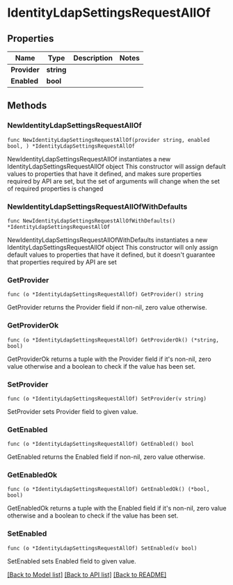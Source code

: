 # IdentityLdapSettingsRequestAllOf

## Properties

Name | Type | Description | Notes
------------ | ------------- | ------------- | -------------
**Provider** | **string** |  | 
**Enabled** | **bool** |  | 

## Methods

### NewIdentityLdapSettingsRequestAllOf

`func NewIdentityLdapSettingsRequestAllOf(provider string, enabled bool, ) *IdentityLdapSettingsRequestAllOf`

NewIdentityLdapSettingsRequestAllOf instantiates a new IdentityLdapSettingsRequestAllOf object
This constructor will assign default values to properties that have it defined,
and makes sure properties required by API are set, but the set of arguments
will change when the set of required properties is changed

### NewIdentityLdapSettingsRequestAllOfWithDefaults

`func NewIdentityLdapSettingsRequestAllOfWithDefaults() *IdentityLdapSettingsRequestAllOf`

NewIdentityLdapSettingsRequestAllOfWithDefaults instantiates a new IdentityLdapSettingsRequestAllOf object
This constructor will only assign default values to properties that have it defined,
but it doesn't guarantee that properties required by API are set

### GetProvider

`func (o *IdentityLdapSettingsRequestAllOf) GetProvider() string`

GetProvider returns the Provider field if non-nil, zero value otherwise.

### GetProviderOk

`func (o *IdentityLdapSettingsRequestAllOf) GetProviderOk() (*string, bool)`

GetProviderOk returns a tuple with the Provider field if it's non-nil, zero value otherwise
and a boolean to check if the value has been set.

### SetProvider

`func (o *IdentityLdapSettingsRequestAllOf) SetProvider(v string)`

SetProvider sets Provider field to given value.


### GetEnabled

`func (o *IdentityLdapSettingsRequestAllOf) GetEnabled() bool`

GetEnabled returns the Enabled field if non-nil, zero value otherwise.

### GetEnabledOk

`func (o *IdentityLdapSettingsRequestAllOf) GetEnabledOk() (*bool, bool)`

GetEnabledOk returns a tuple with the Enabled field if it's non-nil, zero value otherwise
and a boolean to check if the value has been set.

### SetEnabled

`func (o *IdentityLdapSettingsRequestAllOf) SetEnabled(v bool)`

SetEnabled sets Enabled field to given value.



[[Back to Model list]](../README.md#documentation-for-models) [[Back to API list]](../README.md#documentation-for-api-endpoints) [[Back to README]](../README.md)


